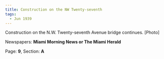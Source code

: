 ```yaml
---  
title: Construction on the NW Twenty-seventh  
tags:  
  - Jun 1939  
---  
```

  
Construction on the N.W. Twenty-seventh Avenue bridge continues. [Photo]  
  
Newspapers: **Miami Morning News or The Miami Herald**  
  
Page: **9**, Section: **A** 

